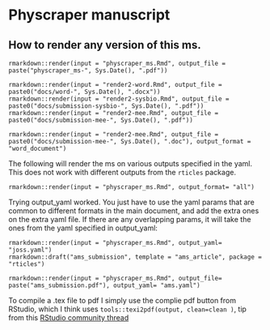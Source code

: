 # Physcraper manuscript

## How to render any version of this ms.

```
rmarkdown::render(input = "physcraper_ms.Rmd", output_file = paste("physcraper_ms-", Sys.Date(), ".pdf"))
```

```
rmarkdown::render(input = "render2-word.Rmd", output_file = paste0("docs/word-", Sys.Date(), ".docx"))
rmarkdown::render(input = "render2-sysbio.Rmd", output_file = paste0("docs/submission-sysbio-", Sys.Date(), ".pdf"))
rmarkdown::render(input = "render2-mee.Rmd", output_file = paste0("docs/submission-mee-", Sys.Date(), ".pdf"))

rmarkdown::render(input = "render2-mee.Rmd", output_file = paste0("docs/submission-mee-", Sys.Date(), ".doc"), output_format = "word_document")
```

The following will render the ms on various outputs specified in the yaml. This does not work with different outputs from the `rticles` package.

```
rmarkdown::render(input = "physcraper_ms.Rmd", output_format= "all")
```

Trying output_yaml worked. You just have to use the yaml params that are common to different formats in the main document, and add the extra ones on the extra yaml file. If there are any overlapping params, it will take the ones from the yaml specified in output_yaml:

```
rmarkdown::render(input = "physcraper_ms.Rmd", output_yaml= "joss.yaml")
rmarkdown::draft("ams_submission", template = "ams_article", package = "rticles")

rmarkdown::render(input = "physcraper_ms.Rmd", output_file= paste("ams_submission.pdf"), output_yaml= "ams.yaml")
```

To compile a .tex file to pdf I simply use the complie pdf button from RStudio,
which I think uses `tools::texi2pdf(output, clean=clean )`, tip from this [RStudio community thread](https://community.rstudio.com/t/what-commands-are-run-when-the-compile-pdf-button-is-clicked/6291/4)
